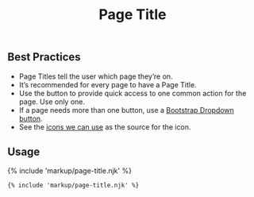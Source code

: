 ﻿---
title: Page Title
summary: The Page Title block explains the purpose of a page.
tags: components
layout: guide
eleventyNavigation:
  key: Page Title
  parent: Components
  order: 220
  excerpt: The Page Title block explains the purpose of a page.
  img: /img/illustrations/illus-page-title.svg
---

## Best Practices

- Page Titles tell the user which page they’re on.
- It’s recommended for every page to have a Page Title. 
- Use the button to provide quick access to one common action for the page. Use only one.
- If a page needs more than one button, use a <a href="https://getbootstrap.com/docs/5.1/components/dropdowns/#single-button" target="_blank">Bootstrap Dropdown button</a>.
- See the [icons we can use](https://fontawesome.com/icons?d=gallery&s=brands,solid&m=free) as the source for the icon.

## Usage

{% include 'markup/page-title.njk' %}

``` html
{% include 'markup/page-title.njk' %}
```
